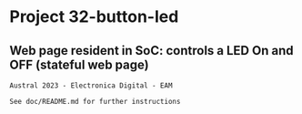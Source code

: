 #   Project 32-button-led

##  Web page resident in SoC: controls a LED On and OFF (stateful web page)

    Austral 2023 - Electronica Digital - EAM

    See doc/README.md for further instructions


